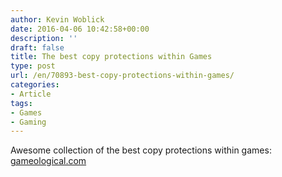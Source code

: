 ```yaml
---
author: Kevin Woblick
date: 2016-04-06 10:42:58+00:00
description: ''
draft: false
title: The best copy protections within Games
type: post
url: /en/70893-best-copy-protections-within-games/
categories:
- Article
tags:
- Games
- Gaming
---
```


Awesome collection of the best copy protections within games: [gameological.com](http://gameological.com/2013/05/inventory-9-games-with-creative-drm-copy-protection/)
